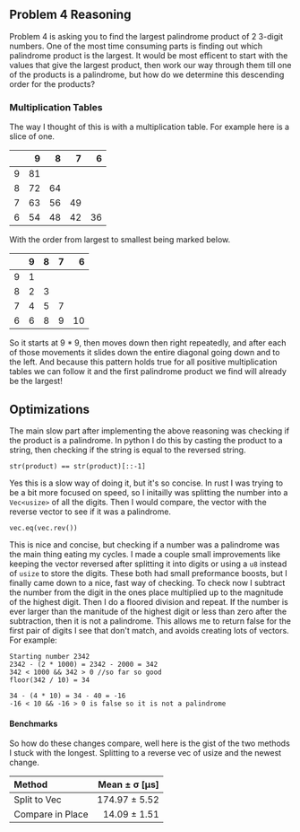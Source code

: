 ## Problem 4 Reasoning

Problem 4 is asking you to find the largest palindrome product of 2 3-digit numbers. One of the most time consuming parts is finding out which palindrome product is the largest. It would be most efficent to start with the values that give the largest product, then work our way through them till one of the products is a palindrome, but how do we determine this descending order for the products?

### Multiplication Tables

The way I thought of this is with a multiplication table. For example here is a slice of one.

| | 9 | 8 | 7 | 6 |
| --: | --: | --: | --: | --: |
| 9 | 81 |
| 8 | 72 | 64 |
| 7 | 63 | 56 | 49 |
| 6 | 54 | 48 | 42 | 36 |

With the order from largest to smallest being marked below.

| | 9 | 8 | 7 | 6 |
| --: | --: | --: | --: | --: |
| 9 | 1 |
| 8 | 2 | 3 |
| 7 | 4 | 5 | 7 |
| 6 | 6 | 8 | 9 | 10 |

So it starts at 9 * 9, then moves down then right repeatedly, and after each of those movements it slides down the entire diagonal going down and to the left. And because this pattern holds true for all positive multiplication tables we can follow it and the first palindrome product we find will already be the largest!

## Optimizations

The main slow part after implementing the above reasoning was checking if the product is a palindrome. In python I do this by casting the product to a string, then checking if the string is equal to the reversed string.

```
str(product) == str(product)[::-1]
```

Yes this is a slow way of doing it, but it's so concise. In rust I was trying to be a bit more focused on speed, so I initailly was splitting the number into a `Vec<usize>`
of all the digits. Then I would compare, the vector with the reverse vector to see if it was a palindrome.

```
vec.eq(vec.rev())
```

This is nice and concise, but checking if a number was a palindrome was the main thing eating my cycles. I made a couple small improvements like keeping the vector reversed after splitting it into digits or using a `u8` instead of `usize` to store the digits. These both had small preformance boosts, but I finally came down to a nice, fast way of checking. To check now I subtract the number from the digit in the ones place multiplied up to the magnitude of the highest digit. Then I do a floored division and repeat. If the number is ever larger than the manitude of the highest digit or less than zero after the subtraction, then it is not a palindrome. This allows me to return false for the first pair of digits I see that don't match, and avoids creating lots of vectors. For example:

```
Starting number 2342
2342 - (2 * 1000) = 2342 - 2000 = 342
342 < 1000 && 342 > 0 //so far so good
floor(342 / 10) = 34

34 - (4 * 10) = 34 - 40 = -16
-16 < 10 && -16 > 0 is false so it is not a palindrome
```

#### Benchmarks

So how do these changes compare, well here is the gist of the two methods I stuck with the longest. Splitting to a reverse vec of usize and the newest change.

| Method | Mean ± σ [µs] |
|:---|---:|
| Split to Vec | 174.97 ± 5.52 |
| Compare in Place | 14.09 ± 1.51 |

